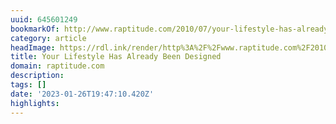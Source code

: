 ```yaml
---
uuid: 645601249
bookmarkOf: http://www.raptitude.com/2010/07/your-lifestyle-has-already-been-designed/
category: article
headImage: https://rdl.ink/render/http%3A%2F%2Fwww.raptitude.com%2F2010%2F07%2Fyour-lifestyle-has-already-been-designed%2F
title: Your Lifestyle Has Already Been Designed
domain: raptitude.com
description: 
tags: []
date: '2023-01-26T19:47:10.420Z'
highlights: 
---
```



